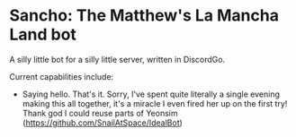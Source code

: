 # Sancho: The Matthew's La Mancha Land bot
A silly little bot for a silly little server, written in DiscordGo.

Current capabilities include:
- Saying hello. That's it. Sorry, I've spent quite literally a single evening making this all together, it's a miracle I even fired her up on the first try! Thank god I could reuse parts of Yeonsim (https://github.com/SnailAtSpace/IdealBot)
